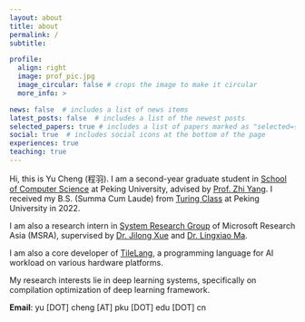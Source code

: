 ```yaml
---
layout: about
title: about
permalink: /
subtitle: 

profile:
  align: right
  image: prof_pic.jpg
  image_circular: false # crops the image to make it circular
  more_info: >

news: false  # includes a list of news items
latest_posts: false  # includes a list of the newest posts
selected_papers: true # includes a list of papers marked as "selected={true}"
social: true  # includes social icons at the bottom of the page
experiences: true
teaching: true
---
```


Hi, this is Yu Cheng (程羽). I am a second-year graduate student in [School of Computer Science](https://cs.pku.edu.cn/) at Peking University, advised by [Prof. Zhi Yang](http://net.pku.edu.cn/~yangzhi/#research). I received my B.S. (Summa Cum Laude) from [Turing Class](https://cfcs.pku.edu.cn/english/research/turing_program/introduction1/index.htm) at Peking University in 2022. 

I am also a research intern in [System Research Group](https://www.microsoft.com/en-us/research/group/systems-and-networking-research-group-asia/) of Microsoft Research Asia (MSRA), supervised by [Dr. Jilong Xue](https://www.microsoft.com/en-us/research/people/jxue/) and 
[Dr. Lingxiao Ma](https://xysmlx.github.io/). 

I am also a core developer of [TileLang](https://github.com/tile-ai/tilelang), a programming language for AI workload on various hardware platforms.

My research interests lie in deep learning systems, specifically on compilation optimization of deep learning framework.


**Email**: yu \[DOT\] cheng \[AT\] pku \[DOT\] edu \[DOT\] cn